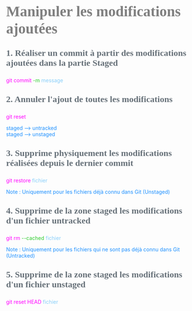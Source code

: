 <head>
<style>
#titleMain {color:#808080; font-size:40px; font-weight:bold; font-family:"Cambria"}
#titleSub {color:#677179; font-size:24px; font-weight:bold; font-family: "Verdana"; margin-top:30px; margin-bottom:25px}
#titleSub2 {color:#563C5C; font-size:20px; font-weight:bold; margin-bottom:20px}
#com {color:#FF00FF; font-size:18px "Carnivalee Freakshow"}
#par {color:#32CD32; font-size:18px "Carnivalee Freakshow"}
#val {color:#87CEFA; font-size:18px "Carnivalee Freakshow"}
#not {color:#1E90FF; font-size:18px "Carnivalee Freakshow"}
</style>
</head>

<!-- ```css
<head>
<style>
#bleu {
color:#87CEFA }
</style>
</head>
``` -->

# <div id="titleMain">Manipuler les modifications ajoutées</div>

## <div id="titleSub">1. Réaliser un commit à partir des modifications ajoutées dans la partie Staged</div>

<span id="com">git commit </span>
<span id="par">-m </span>
<span id="val">message</span>

## <div id="titleSub">2. Annuler l'ajout de toutes les modifications</div>

<span id="com">git reset</span>

<span id="not">
staged --> untracked<br/>
staged --> unstaged
</span>

## <div id="titleSub">3. Supprime physiquement les modifications réalisées depuis le dernier commit</div>

<span id="com">git restore</span>
<span id="val">fichier</span>

<span id="not">Note : Uniquement pour les fichiers déjà connu dans Git (Unstaged)</span>

## <div id="titleSub">4. Supprime de la zone staged les modifications d'un fichier untracked</div>

<span id="com">git rm </span>
<span id="par">--cached </span>
<span id="val">fichier</span>

<span id="not">Note : Uniquement pour les fichiers qui ne sont pas déjà connu dans Git (Untracked)</span>

## <div id="titleSub">5. Supprime de la zone staged les modifications d'un fichier unstaged</div>

<span id="com">git reset HEAD </span>
<span id="val">fichier</span>